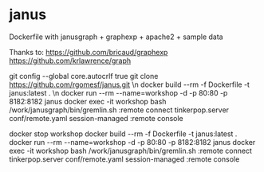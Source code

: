 # janus

Dockerfile with janusgraph + graphexp + apache2 + sample data 

Thanks to:
https://github.com/bricaud/graphexp
https://github.com/krlawrence/graph



git config --global core.autocrlf true
git clone https://github.com/rgomesf/janus.git \n
docker build --rm -f Dockerfile -t janus:latest . \n
docker run --rm --name=workshop -d -p 80:80 -p 8182:8182 janus 
docker exec -it workshop bash
/work/janusgraph/bin/gremlin.sh
:remote connect tinkerpop.server conf/remote.yaml session-managed
:remote console




docker stop workshop
docker build --rm -f Dockerfile -t janus:latest .
docker run --rm --name=workshop -d -p 80:80 -p 8182:8182 janus
docker exec -it workshop bash
/work/janusgraph/bin/gremlin.sh
:remote connect tinkerpop.server conf/remote.yaml session-managed
:remote console
